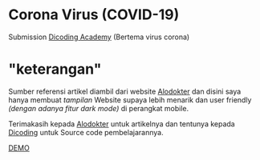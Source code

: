 # Corona Virus (COVID-19)

Submission [Dicoding Academy](https://www.dicoding.com/) (Bertema virus corona)

# "keterangan"

Sumber referensi artikel diambil dari website [Alodokter](https://www.alodokter.com/) dan disini saya hanya membuat _tampilan_ Website supaya lebih menarik dan user friendly _(dengan adanya fitur dark mode)_ di perangkat mobile.

Terimakasih kepada [Alodokter](https://www.alodokter.com/) untuk artikelnya dan tentunya kepada [Dicoding](https://www.dicoding.com/) untuk Source code pembelajarannya.

[DEMO](https://khasogi27.github.io/covid-19/)
